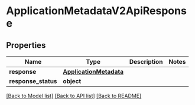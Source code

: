 # ApplicationMetadataV2ApiResponse

## Properties
Name | Type | Description | Notes
------------ | ------------- | ------------- | -------------
**response** | [**ApplicationMetadata**](ApplicationMetadata.md) |  | 
**response_status** | **object** |  | 

[[Back to Model list]](../README.md#documentation-for-models) [[Back to API list]](../README.md#documentation-for-api-endpoints) [[Back to README]](../README.md)

